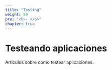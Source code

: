```yaml
---
title: "Testing"
weight: 99
pre: "<b>- </b>"
chapter: true
---
```


# Testeando aplicaciones

Articulos sobre como testear aplicaciones.
